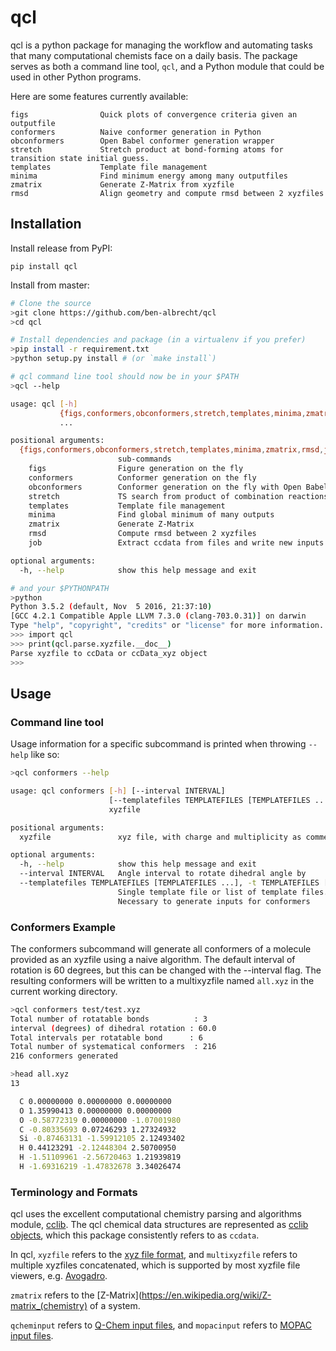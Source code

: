 # qcl

qcl is a python package for managing the workflow and automating tasks that
many computational chemists face on a daily basis. The package serves as both a
command line tool, `qcl`, and a Python module that could be used in other Python
programs.

Here are some features currently available:

    figs                Quick plots of convergence criteria given an outputfile
    conformers          Naive conformer generation in Python
    obconformers        Open Babel conformer generation wrapper
    stretch             Stretch product at bond-forming atoms for transition state initial guess.
    templates           Template file management
    minima              Find minimum energy among many outputfiles
    zmatrix             Generate Z-Matrix from xyzfile
    rmsd                Align geometry and compute rmsd between 2 xyzfiles


## Installation

Install release from PyPI:

`pip install qcl`

Install from master:

```bash
# Clone the source
>git clone https://github.com/ben-albrecht/qcl
>cd qcl

# Install dependencies and package (in a virtualenv if you prefer)
>pip install -r requirement.txt
>python setup.py install # (or `make install`)

# qcl command line tool should now be in your $PATH
>qcl --help

usage: qcl [-h]
           {figs,conformers,obconformers,stretch,templates,minima,zmatrix,rmsd,job}
           ...

positional arguments:
  {figs,conformers,obconformers,stretch,templates,minima,zmatrix,rmsd,job}
                        sub-commands
    figs                Figure generation on the fly
    conformers          Conformer generation on the fly
    obconformers        Conformer generation on the fly with Open Babel
    stretch             TS search from product of combination reactions.
    templates           Template file management
    minima              Find global minimum of many outputs
    zmatrix             Generate Z-Matrix
    rmsd                Compute rmsd between 2 xyzfiles
    job                 Extract ccdata from files and write new inputs

optional arguments:
  -h, --help            show this help message and exit

# and your $PYTHONPATH
>python
Python 3.5.2 (default, Nov  5 2016, 21:37:10)
[GCC 4.2.1 Compatible Apple LLVM 7.3.0 (clang-703.0.31)] on darwin
Type "help", "copyright", "credits" or "license" for more information.
>>> import qcl
>>> print(qcl.parse.xyzfile.__doc__)
Parse xyzfile to ccData or ccData_xyz object
>>>

```

## Usage

### Command line tool

Usage information for a specific subcommand is printed when throwing `--help`
like so:

```bash
>qcl conformers --help

usage: qcl conformers [-h] [--interval INTERVAL]
                      [--templatefiles TEMPLATEFILES [TEMPLATEFILES ...]]
                      xyzfile

positional arguments:
  xyzfile               xyz file, with charge and multiplicity as comments

optional arguments:
  -h, --help            show this help message and exit
  --interval INTERVAL   Angle interval to rotate dihedral angle by
  --templatefiles TEMPLATEFILES [TEMPLATEFILES ...], -t TEMPLATEFILES [TEMPLATEFILES ...]
                        Single template file or list of template files.
                        Necessary to generate inputs for conformers
```

### Conformers Example

The conformers subcommand will generate all conformers of a molecule provided
as an xyzfile using a naive algorithm. The default interval of rotation is 60
degrees, but this can be changed with the --interval flag. The resulting
conformers will be written to a multixyzfile named `all.xyz` in the current
working directory.

```bash
>qcl conformers test/test.xyz
Total number of rotatable bonds          : 3
interval (degrees) of dihedral rotation : 60.0
Total intervals per rotatable bond      : 6
Total number of systematical conformers  : 216
216 conformers generated

>head all.xyz
13

  C 0.00000000 0.00000000 0.00000000
  O 1.35990413 0.00000000 0.00000000
  O -0.58772319 0.00000000 -1.07001980
  C -0.80335693 0.07246293 1.27324932
  Si -0.87463131 -1.59912105 2.12493402
  H 0.44123291 -2.12448304 2.50700950
  H -1.51109961 -2.56720463 1.21939819
  H -1.69316219 -1.47832678 3.34026474
```
### Terminology and Formats

qcl uses the excellent computational chemistry parsing and algorithms module,
[cclib](https://github.com/cclib/cclib).
The qcl chemical data structures are represented as [cclib
objects](http://cclib.github.io/data.html), which this package consistently
refers to as `ccdata`.

In qcl, `xyzfile` refers to the
[xyz file format](https://en.wikipedia.org/wiki/XYZ_file_format), and
`multixyzfile` refers to multiple xyzfiles concatenated, which is supported by
most xyzfile file viewers, e.g. [Avogadro](https://avogadro.cc/).

`zmatrix` refers to the
[Z-Matrix](https://en.wikipedia.org/wiki/Z-matrix_(chemistry) of a system.

`qcheminput` refers to [Q-Chem input files](http://www.q-chem.com/), and
`mopacinput` refers to [MOPAC input files](http://openmopac.net/).

